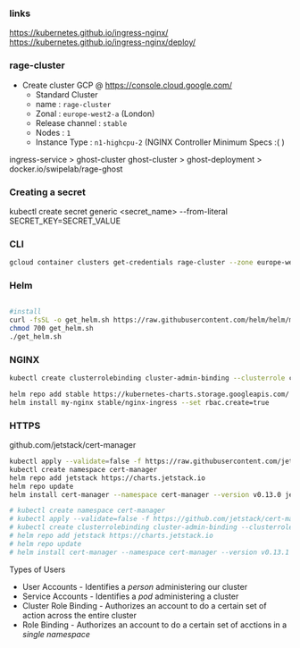 ### links
https://kubernetes.github.io/ingress-nginx/
https://kubernetes.github.io/ingress-nginx/deploy/

### rage-cluster


* Create cluster GCP  @ https://console.cloud.google.com/
  - Standard Cluster
  - name : ``rage-cluster``
  - Zonal : ``europe-west2-a`` (London)
  - Release channel : ``stable``
  - Nodes : ``1``
  - Instance Type : ``n1-highcpu-2`` (NGINX Controller Minimum Specs :( )



ingress-service > ghost-cluster
ghost-cluster > ghost-deployment > docker.io/swipelab/rage-ghost

### Creating a secret
kubectl create secret generic <secret_name> --from-literal SECRET_KEY=SECRET_VALUE

### CLI

```sh
gcloud container clusters get-credentials rage-cluster --zone europe-west2-a --project co-swipelab-rage
```

### Helm
```sh

#install
curl -fsSL -o get_helm.sh https://raw.githubusercontent.com/helm/helm/master/scripts/get-helm-3
chmod 700 get_helm.sh
./get_helm.sh
```

### NGINX
```sh
kubectl create clusterrolebinding cluster-admin-binding --clusterrole cluster-admin --user $(gcloud config get-value account)

helm repo add stable https://kubernetes-charts.storage.googleapis.com/
helm install my-nginx stable/nginx-ingress --set rbac.create=true
```

### HTTPS
github.com/jetstack/cert-manager
```sh
kubectl apply --validate=false -f https://raw.githubusercontent.com/jetstack/cert-manager/release-0.13/deploy/manifests/00-crds.yaml
kubectl create namespace cert-manager
helm repo add jetstack https://charts.jetstack.io
helm repo update
helm install cert-manager --namespace cert-manager --version v0.13.0 jetstack/cert-manager

# kubectl create namespace cert-manager
# kubectl apply --validate=false -f https://github.com/jetstack/cert-manager/releases/download/v0.13.1/cert-manager.yaml
# kubectl create clusterrolebinding cluster-admin-binding --clusterrole=cluster-admin --user=$(gcloud config get-value core/account)
# helm repo add jetstack https://charts.jetstack.io
# helm repo update
# helm install cert-manager --namespace cert-manager --version v0.13.1 jetstack/cert-manager
```


Types of Users
  - User Accounts - Identifies a *person* administering our cluster
  - Service Accounts - Identifies a *pod* administering a cluster
  - Cluster Role Binding - Authorizes an account to do a certain set of action across the entire cluster
  - Role Binding - Authorizes an account to do a certain set of acctions in a *single namespace*
